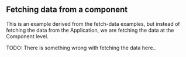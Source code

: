 ## Fetching data from a component

This is an example derived from the fetch-data examples, but instead of fetching the data
from the Application, we are fetching the data at the Component level.

TODO: There is something wrong with fetching the data here..
